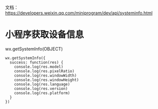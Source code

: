 
文档： https://developers.weixin.qq.com/miniprogram/dev/api/systeminfo.html


# 小程序获取设备信息

wx.getSystemInfo(OBJECT)


```
wx.getSystemInfo({
  success: function(res) {
    console.log(res.model)
    console.log(res.pixelRatio)
    console.log(res.windowWidth)
    console.log(res.windowHeight)
    console.log(res.language)
    console.log(res.version)
    console.log(res.platform)
  }
})
```
